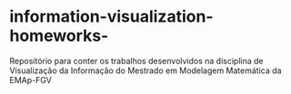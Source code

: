 # information-visualization-homeworks-
Repositório para conter os trabalhos desenvolvidos na disciplina de Visualização da Informação do Mestrado em Modelagem Matemática da EMAp-FGV
